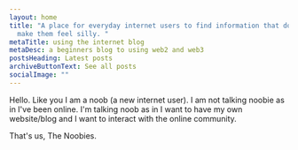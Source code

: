 ```yaml
---
layout: home
title: "A place for everyday internet users to find information that does not
  make them feel silly. "
metaTitle: using the internet blog
metaDesc: a beginners blog to using web2 and web3
postsHeading: Latest posts
archiveButtonText: See all posts
socialImage: ""
---
```

Hello. Like you I am a noob (a new internet user). I am not talking noobie as in I've been online. I'm talking noob as in I want to have my own website/blog and I want to interact with the online community.  



That's us, The Noobies.